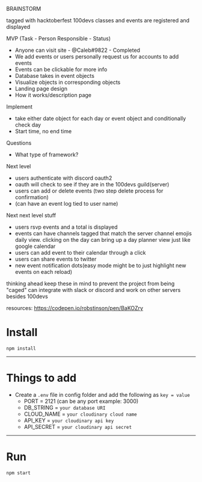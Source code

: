 BRAINSTORM

tagged with hacktoberfest
100devs classes and events are registered and displayed


MVP (Task - Person Responsible - Status)
- Anyone can visit site - @Caleb#9822 - Completed
- We add events or users personally request us for accounts to add events
- Events can be clickable for more info
- Database takes in event objects
- Visualize objects in corresponding objects
- Landing page design
- How it works/description page

Implement
- take either date object for each day or event object and conditionally check day
- Start time, no end time

Questions 
- What type of framework?

Next level 

- users authenticate with discord oauth2 
- oauth will check to see if they are in the 100devs guild(server)
- users can add or delete events (two step delete process for confirmation)
- (can have an event log tied to user name)

Next next level stuff
- users rsvp events and a total is displayed
- events can have channels tagged that match the server channel emojis daily view. clicking on the day can bring up a day planner view just like google calendar
- users can add event to their calendar through a click
- users can share events to twitter
- new event notification dots(easy mode might be to just highlight new events on each reload)

thinking ahead
keep these in mind to prevent the project from being "caged"
can integrate with slack or discord and work on other servers besides 100devs

resources:
https://codepen.io/robstinson/pen/BaKOZry 

# Install

`npm install`

---

# Things to add

- Create a `.env` file in config folder and add the following as `key = value`
  - PORT = 2121 (can be any port example: 3000)
  - DB_STRING = `your database URI`
  - CLOUD_NAME = `your cloudinary cloud name`
  - API_KEY = `your cloudinary api key`
  - API_SECRET = `your cloudinary api secret`

---

# Run

`npm start`

